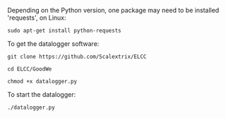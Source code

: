 Depending on the Python version, one package may need to be installed 'requests', on Linux:

    sudo apt-get install python-requests

To get the datalogger software:

    git clone https://github.com/Scalextrix/ELCC

    cd ELCC/GoodWe

    chmod +x datalogger.py
    
To start the datalogger:

    ./datalogger.py

